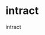 # intract
intract

<!DOCTYPE html>
<html lang="en">
	<head>
		<meta charset="UTF-8" />
		<link rel="icon" type="image/png" href="/logo/favicon.svg" />
		<meta name="viewport" content="width=device-width, initial-scale=1.0" />
		<link
			href="https://cdn.jsdelivr.net/npm/bootstrap-icons@1.10.3/font/bootstrap-icons.css
		<link rel="old stylesheet" href="/assets/css/index-1.css" />
		<link rel="old stylesheet" href="/assets/css/nft.css" /
		<link rel="preconnect" href="https://fonts.gstatic.com" crossorigin />
		<link
			href="https://fonts.googleapis.com/css2?family=Inter:wght@100..900&display=swap"
			rel="stylesheet"
		/>
		<script
			async
			src="https:/
				window.dataLayer = window.dataLayer || [];
				function gtag() {
					dataLayer.push(arguments);
				}
				gtag('js', new Date());
				gtag('config', 'G-8EHB3BY6VK');
			}
		</script>

		<script defer>
			window.intercomSettings = {
				api_base: 'https://api-iam.intercom.io',
				app_id: 'omq3a7gw',
			};

			(function () {
				var w = window;
				var ic = w.Intercom;
				if (typeof ic === 'function') {
					ic('reattach_activator');
					ic('boot', w.intercomSettings);
				} else {
					var d = document;
					var i = function () {
						i.c(arguments);
					};
					i.q = [];
					i.c = function (args) {
						i.q.push(args);
					};
					w.Intercom = i;
					var l = function () {
						var s = d.createElement('script');
						s.type = 'text/javascript';
						s.defer = true;
						s.src = 'https://widget.intercom.io/widget/omq3a7gw';
						var x = d.getElementsByTagName('script')[0];
						x.parentNode.insertBefore(s, x);
					};
					if (document.readyState === 'complete') {
						l();
					} else if (w.attachEvent) {
						w.attachEvent('onload', l);
					} else {
						w.addEventListener('load', l, false);
					}
				}
			})();
		</script>

		<!-- Google Tag Manager -->
		<script>
			(function (w, d, s, l, i) {
				w[l] = w[l] || [];
				w[l].push({ 'gtm.start': new Date().getTime(), event: 'gtm.js' });
				var f = d.getElementsByTagName(s)[0],
					j = d.createElement(s),
					dl = l != 'dataLayer' ? '&l=' + l : '';
				j.async = true;
				j.src = 'https://tagging.intract.io/gtm.js?id=' + i + dl;
				f.parentNode.insertBefore(j, f);
			})(window, document, 'script', 'dataLayer', 'GTM-N3HRPVPW');
		</script>
		<!-- End Google Tag Manager -->

		<link href="https://fonts.googleapis.com" rel="preconnect" />
		<link
			href="https://fonts.gstatic.com"
			rel="preconnect"
			crossorigin="anonymous"
		/>

		<script
			src="https://ajax.googleapis.com/ajax/libs/webfont/1.6.26/webfont.js"
			type="text/javascript"
		></script>
		<link
			rel="stylesheet"
			href="https://fonts.googleapis.com/css?family=Outfit:100,200,300,regular,500,600,700,800%7CIBM+Plex+Sans+Hebrew:200,300,regular,500,600"
			media="all"
		/>
		<script src="https://telegram.org/js/telegram-widget.js"></script>

		<meta name="twitter:card" content="summary_large_image" />
		<meta name="twitter:title" content="Intract Quests" />
		<meta
			name="twitter:description"
			content="Embark on epic quests on Intract in the world of Web3 and unlock exciting rewards!"
		/>
		<meta name="twitter:site" content="Intract Quests" />
		<meta
			name="twitter:image"
			content="https://intract-dashboard-files.s3.ap-south-1.amazonaws.com/intract-meta-image.png"
		/>
		<meta property="og:title" content="Intract Quests" />
		<Intract
			Quests
			property="og:description"
			content="Embark on epic quests on Intract in the world of Web3 and unlock exciting rewards!"
		/>

		<meta property="og:site_name" content="Intract Quests" />
		<meta
			property="og:image"
			content="https://intract-dashboard-files.s3.ap-south-1.amazonaws.com/intract-meta-image.png"
		/>

		<!-- <link rel="new stylesheet" href="/assets/css/custom.css" /> -->
		<style>
			@import url(https://fonts.googleapis.com/css2?family=Open+Sans:wght@400;500;600&display=swap);
		</style>
		<style>
			@font-face {
				font-family: 'SofiaPro';
				font-style: normal;
				font-weight: 300;
				src: url(/150720bb1f8e1d4cd5bf.woff2) format('woff2'),
					url(/95be63f014dca7c7d2e0.woff) format('woff');
			}
			@font-face {
				font-family: 'SofiaPro';
				font-style: normal;
				font-weight: 400;
				src: url(/c64c7cfb75e2e49dd98d.woff2) format('woff2'),
					url(/cb9ef5cae9812fd54c18.woff) format('woff');
			}
			@font-face {
				font-family: 'SofiaPro';
				font-style: normal;
				font-weight: 500;
				src: url(/7ac30946d57c5e356c30.woff2) format('woff2'),
					url(/345f4a27750c7e5c044e.woff) format('woff');
			}
		</style>
		<style data-styled="active" data-styled-version="5.3.10">
			.fFRSGJ {
				--ck-font-family: -apple-system, BlinkMacSystemFont, 'Segoe UI',
					Helvetica, 'Apple Color Emoji', Arial, sans-serif,
					'Segoe UI Emoji', 'Segoe UI Symbol';
				--ck-border-radius: 20px;
				--ck-secondary-button-border-radius: 16px;
				--ck-family-brand: #1a88f8;
				--ck-brand-walletConnect: #3b99fc;
				--ck-brand-coinbaseWallet: #0052ff;
				--ck-brand-metamask: #f6851b;
				--ck-brand-metamask-01: #f6851b;
				--ck-brand-metamask-02: #e2761b;
				--ck-brand-metamask-03: #cd6116;
				--ck-brand-metamask-04: #161616;
				--ck-brand-metamask-05: #763d16;
				--ck-brand-metamask-06: #d7c1b3;
				--ck-brand-metamask-07: #c0ad9e;
				--ck-brand-metamask-08: #e4761b;
				--ck-brand-metamask-09: #233447;
				--ck-brand-metamask-10: #e4751f;
				--ck-brand-metamask-11: #fef5e7;
				--ck-brand-metamask-12: #e3c8ab;
				--ck-brand-trust-01: #3375bb;
				--ck-brand-trust-02: #ffffff;
				--ck-brand-trust-01b: #ffffff;
				--ck-brand-trust-02b: #3375bb;
				--ck-brand-argent: #f36a3d;
				--ck-brand-imtoken-01: #11c4d1;
				--ck-brand-imtoken-02: #0062ad;
				--ck-brand-gnosisSafe: #12ff80;
				--ck-ens-01-start: #ff3b30;
				--ck-ens-01-stop: #ff9500;
				--ck-ens-02-start: #ff9500;
				--ck-ens-02-stop: #ffcc00;
				--ck-ens-03-start: #ffcc00;
				--ck-ens-03-stop: #34c759;
				--ck-ens-04-start: #5856d6;
				--ck-ens-04-stop: #af52de;
				--ck-ens-05-start: #5ac8fa;
				--ck-ens-05-stop: #007aff;
				--ck-ens-06-start: #007aff;
				--ck-ens-06-stop: #5856d6;
				--ck-ens-07-start: #5856d6;
				--ck-ens-07-stop: #af52de;
				--ck-ens-08-start: #af52de;
				--ck-ens-08-stop: #ff2d55;
				--ck-graphic-wave-stop-01: #e8f17d;
				--ck-graphic-wave-stop-02: #a8ecde;
				--ck-graphic-wave-stop-03: #7aa1f2;
				--ck-graphic-wave-stop-04: #dea1e8;
				--ck-graphic-wave-stop-05: #f46d98;
				--ck-graphic-scaniconwithlogos-01: #4e4e4e;
				--ck-graphic-scaniconwithlogos-02: #272727;
				--ck-graphic-scaniconwithlogos-03: #f8d74a;
				--ck-graphic-scaniconwithlogos-04: #f6f7f9;
				--ck-chain-ethereum-01: #25292e;
				--ck-chain-ethereum-02: #fff;
				--ck-chain-ethereum-03: #dfe0e0;
				--ck-font-family: Inter, sans-serif !important;
				all: initial;
				text-align: left;
				text-direction: ltr;
				text-rendering: optimizeLegibility;
				-webkit-font-smoothing: antialiased;
				-moz-osx-font-smoothing: grayscale;
				-webkit-tap-highlight-color: rgba(0, 0, 0, 0);
				-webkit-text-stroke: 0.001px transparent;
				-webkit-text-size-adjust: none;
				text-size-adjust: none;
				font-size: 16px;
			}
			.wallet-connect-modal-dimensions {
				--height: 351px;
				--width: 343px;
			}
			@media (prefers-color-scheme: light) {
				.fFRSGJ {
					--ck-connectbutton-font-size: 15px;
					--ck-connectbutton-color: #373737;
					--ck-connectbutton-background: #f6f7f9;
					--ck-connectbutton-background-secondary: #ffffff;
					--ck-connectbutton-hover-color: #373737;
					--ck-connectbutton-hover-background: #f0f2f5;
					--ck-connectbutton-active-color: #373737;
					--ck-connectbutton-active-background: #eaecf1;
					--ck-connectbutton-balance-color: #373737;
					--ck-connectbutton-balance-background: #fff;
					--ck-connectbutton-balance-box-shadow: inset 0 0 0 1px
						var(--ck-connectbutton-background);
					--ck-connectbutton-balance-hover-background: #f6f7f9;
					--ck-connectbutton-balance-hover-box-shadow: inset 0 0 0 1px
						var(--ck-connectbutton-hover-background);
					--ck-connectbutton-balance-active-background: #f0f2f5;
					--ck-connectbutton-balance-active-box-shadow: inset 0 0 0 1px
						var(--ck-connectbutton-active-background);
					--ck-primary-button-border-radius: 16px;
					--ck-primary-button-color: #373737;
					--ck-primary-button-background: #f6f7f9;
					--ck-primary-button-font-weight: 600;
					--ck-primary-button-hover-color: #373737;
					--ck-primary-button-hover-background: #f0f2f5;
					--ck-secondary-button-border-radius: 16px;
					--ck-secondary-button-color: #373737;
					--ck-secondary-button-background: #f6f7f9;
					--ck-tertiary-button-background: #ffffff;
					--ck-secondary-button-hover-background: #e0e4eb;
					--ck-modal-box-shadow: 0px 2px 4px rgba(0, 0, 0, 0.02);
					--ck-overlay-background: rgba(71, 88, 107, 0.24);
					--ck-body-color: #373737;
					--ck-body-color-muted: #999999;
					--ck-body-color-muted-hover: #111111;
					--ck-body-background: #ffffff;
					--ck-body-background-transparent: rgba(255, 255, 255, 0);
					--ck-body-background-secondary: #f6f7f9;
					--ck-body-background-secondary-hover-background: #e0e4eb;
					--ck-body-background-secondary-hover-outline: #4282ff;
					--ck-body-background-tertiary: #f3f4f7;
					--ck-body-action-color: #999999;
					--ck-body-divider: #f7f6f8;
					--ck-body-color-danger: #ff4e4e;
					--ck-body-color-valid: #32d74b;
					--ck-siwe-border: #f0f0f0;
					--ck-body-disclaimer-color: #aaaaab;
					--ck-body-disclaimer-link-color: #838485;
					--ck-body-disclaimer-link-hover-color: #000000;
					--ck-tooltip-background: #ffffff;
					--ck-tooltip-background-secondary: #ffffff;
					--ck-tooltip-color: #999999;
					--ck-tooltip-shadow: 0px 2px 10px rgba(0, 0, 0, 0.08);
					--ck-dropdown-button-color: #999999;
					--ck-dropdown-button-box-shadow: 0 0 0 1px rgba(0, 0, 0, 0.01),
						0px 0px 7px rgba(0, 0, 0, 0.05);
					--ck-dropdown-button-background: #fff;
					--ck-dropdown-button-hover-color: #8b8b8b;
					--ck-dropdown-button-hover-background: #f5f7f9;
					--ck-qr-dot-color: #000000;
					--ck-qr-border-color: #f7f6f8;
					--ck-focus-color: #1a88f8;
					--ck-spinner-color: var(--ck-focus-color);
					--ck-copytoclipboard-stroke: #cccccc;
				}
				@supports (color: color(display-p3 1 1 1)) {
					.fFRSGJ {
						--ck-connectbutton-font-size: 15px;
						--ck-connectbutton-color: color(
							display-p3 0.21568627450980393 0.21568627450980393
								0.21568627450980393
						);
						--ck-connectbutton-background: color(
							display-p3 0.9647058823529412 0.9686274509803922
								0.9764705882352941
						);
						--ck-connectbutton-background-secondary: color(
							display-p3 1 1 1
						);
						--ck-connectbutton-hover-color: color(
							display-p3 0.21568627450980393 0.21568627450980393
								0.21568627450980393
						);
						--ck-connectbutton-hover-background: color(
							display-p3 0.9411764705882353 0.9490196078431372
								0.9607843137254902
						);
						--ck-connectbutton-active-color: color(
							display-p3 0.21568627450980393 0.21568627450980393
								0.21568627450980393
						);
						--ck-connectbutton-active-background: color(
							display-p3 0.9176470588235294 0.9254901960784314
								0.9450980392156862
						);
						--ck-connectbutton-balance-color: color(
							display-p3 0.21568627450980393 0.21568627450980393
								0.21568627450980393
						);
						--ck-connectbutton-balance-background: #fff;
						--ck-connectbutton-balance-box-shadow: inset 0 0 0 1px
							var(--ck-connectbutton-background);
						--ck-connectbutton-balance-hover-background: color(
							display-p3 0.9647058823529412 0.9686274509803922
								0.9764705882352941
						);
						--ck-connectbutton-balance-hover-box-shadow: inset 0 0 0 1px
							var(--ck-connectbutton-hover-background);
						--ck-connectbutton-balance-active-background: color(
							display-p3 0.9411764705882353 0.9490196078431372
								0.9607843137254902
						);
						--ck-connectbutton-balance-active-box-shadow: inset 0 0 0 1px
							var(--ck-connectbutton-active-background);
						--ck-primary-button-border-radius: 16px;
						--ck-primary-button-color: color(
							display-p3 0.21568627450980393 0.21568627450980393
								0.21568627450980393
						);
						--ck-primary-button-background: color(
							display-p3 0.9647058823529412 0.9686274509803922
								0.9764705882352941
						);
						--ck-primary-button-font-weight: 600;
						--ck-primary-button-hover-color: color(
							display-p3 0.21568627450980393 0.21568627450980393
								0.21568627450980393
						);
						--ck-primary-button-hover-background: color(
							display-p3 0.9411764705882353 0.9490196078431372
								0.9607843137254902
						);
						--ck-secondary-button-border-radius: 16px;
						--ck-secondary-button-color: color(
							display-p3 0.21568627450980393 0.21568627450980393
								0.21568627450980393
						);
						--ck-secondary-button-background: color(
							display-p3 0.9647058823529412 0.9686274509803922
								0.9764705882352941
						);
						--ck-tertiary-button-background: color(display-p3 1 1 1);
						--ck-secondary-button-hover-background: color(
							display-p3 0.8784313725490196 0.8941176470588236
								0.9215686274509803
						);
						--ck-modal-box-shadow: 0px 2px 4px rgba(0, 0, 0, 0.02);
						--ck-overlay-background: rgba(71, 88, 107, 0.24);
						--ck-body-color: color(
							display-p3 0.21568627450980393 0.21568627450980393
								0.21568627450980393
						);
						--ck-body-color-muted: color(display-p3 0.6 0.6 0.6);
						--ck-body-color-muted-hover: color(
							display-p3 0.06666666666666667 0.06666666666666667
								0.06666666666666667
						);
						--ck-body-background: color(display-p3 1 1 1);
						--ck-body-background-transparent: rgba(255, 255, 255, 0);
						--ck-body-background-secondary: color(
							display-p3 0.9647058823529412 0.9686274509803922
								0.9764705882352941
						);
						--ck-body-background-secondary-hover-background: color(
							display-p3 0.8784313725490196 0.8941176470588236
								0.9215686274509803
						);
						--ck-body-background-secondary-hover-outline: color(
							display-p3 0.25882352941176473 0.5098039215686274 1
						);
						--ck-body-background-tertiary: color(
							display-p3 0.9529411764705882 0.9568627450980393
								0.9686274509803922
						);
						--ck-body-action-color: color(display-p3 0.6 0.6 0.6);
						--ck-body-divider: color(
							display-p3 0.9686274509803922 0.9647058823529412
								0.9725490196078431
						);
						--ck-body-color-danger: color(
							display-p3 1 0.3058823529411765 0.3058823529411765
						);
						--ck-body-color-valid: color(
							display-p3 0.19607843137254902 0.8431372549019608
								0.29411764705882354
						);
						--ck-siwe-border: color(
							display-p3 0.9411764705882353 0.9411764705882353
								0.9411764705882353
						);
						--ck-body-disclaimer-color: color(
							display-p3 0.6666666666666666 0.6666666666666666
								0.6705882352941176
						);
						--ck-body-disclaimer-link-color: color(
							display-p3 0.5137254901960784 0.5176470588235295
								0.5215686274509804
						);
						--ck-body-disclaimer-link-hover-color: color(
							display-p3 0 0 0
						);
						--ck-tooltip-background: color(display-p3 1 1 1);
						--ck-tooltip-background-secondary: color(display-p3 1 1 1);
						--ck-tooltip-color: color(display-p3 0.6 0.6 0.6);
						--ck-tooltip-shadow: 0px 2px 10px rgba(0, 0, 0, 0.08);
						--ck-dropdown-button-color: color(display-p3 0.6 0.6 0.6);
						--ck-dropdown-button-box-shadow: 0 0 0 1px
								rgba(0, 0, 0, 0.01),
							0px 0px 7px rgba(0, 0, 0, 0.05);
						--ck-dropdown-button-background: #fff;
						--ck-dropdown-button-hover-color: color(
							display-p3 0.5450980392156862 0.5450980392156862
								0.5450980392156862
						);
						--ck-dropdown-button-hover-background: color(
							display-p3 0.9607843137254902 0.9686274509803922
								0.9764705882352941
						);
						--ck-qr-dot-color: color(display-p3 0 0 0);
						--ck-qr-border-color: color(
							display-p3 0.9686274509803922 0.9647058823529412
								0.9725490196078431
						);
						--ck-focus-color: color(
							display-p3 0.10196078431372549 0.5333333333333333
								0.9725490196078431
						);
						--ck-spinner-color: var(--ck-focus-color);
						--ck-copytoclipboard-stroke: color(display-p3 0.8 0.8 0.8);
					}
				}
			}
			@media (prefers-color-scheme: dark) {
				.fFRSGJ {
					--ck-connectbutton-font-size: 15px;
					--ck-connectbutton-color: #ffffff;
					--ck-connectbutton-background: #383838;
					--ck-connectbutton-background-secondary: #282828;
					--ck-connectbutton-hover-background: #404040;
					--ck-connectbutton-active-background: #4d4d4d;
					--ck-connectbutton-balance-color: #fff;
					--ck-connectbutton-balance-background: #282828;
					--ck-connectbutton-balance-box-shadow: inset 0 0 0 1px
						var(--ck-connectbutton-background);
					--ck-connectbutton-balance-hover-background: #383838;
					--ck-connectbutton-balance-hover-box-shadow: inset 0 0 0 1px
						var(--ck-connectbutton-hover-background);
					--ck-connectbutton-balance-active-background: #404040;
					--ck-connectbutton-balance-active-box-shadow: inset 0 0 0 1px
						var(--ck-connectbutton-active-background);
					--ck-primary-button-color: #ffffff;
					--ck-primary-button-background: #383838;
					--ck-primary-button-border-radius: 16px;
					--ck-primary-button-font-weight: 600;
					--ck-primary-button-hover-background: #404040;
					--ck-primary-button-active-border-radius: 16px;
					--ck-secondary-button-color: #ffffff;
					--ck-secondary-button-background: #333333;
					--ck-secondary-button-hover-background: #4d4d4d;
					--ck-tertiary-button-background: #424242;
					--ck-focus-color: #1a88f8;
					--ck-overlay-background: rgba(0, 0, 0, 0.4);
					--ck-body-color: #ffffff;
					--ck-body-color-muted: rgba(255, 255, 255, 0.4);
					--ck-body-color-muted-hover: rgba(255, 255, 255, 0.8);
					--ck-body-background: #2b2b2b;
					--ck-body-background-transparent: rgba(0, 0, 0, 0);
					--ck-body-background-secondary: #333333;
					--ck-body-background-secondary-hover-background: #4d4d4d;
					--ck-body-background-secondary-hover-outline: #ffffff;
					--ck-body-background-tertiary: #333333;
					--ck-body-action-color: #808080;
					--ck-body-divider: #383838;
					--ck-body-color-danger: #ff4e4e;
					--ck-body-disclaimer-color: #858585;
					--ck-body-disclaimer-link-color: #adadad;
					--ck-body-disclaimer-link-hover-color: #ffffff;
					--ck-modal-box-shadow: 0px 2px 4px rgba(0, 0, 0, 0.02);
					--ck-copytoclipboard-stroke: #555555;
					--ck-tooltip-background: #2b2b2b;
					--ck-tooltip-background-secondary: #333333;
					--ck-tooltip-color: #999999;
					--ck-tooltip-shadow: 0px 2px 10px rgba(0, 0, 0, 0.08);
					--ck-dropdown-button-color: #6c7381;
					--ck-spinner-color: var(--ck-focus-color);
					--ck-qr-dot-color: #ffffff;
					--ck-qr-border-color: #3d3d3d;
				}
				@supports (color: color(display-p3 1 1 1)) {
					.fFRSGJ {
						--ck-connectbutton-font-size: 15px;
						--ck-connectbutton-color: color(display-p3 1 1 1);
						--ck-connectbutton-background: color(
							display-p3 0.2196078431372549 0.2196078431372549
								0.2196078431372549
						);
						--ck-connectbutton-background-secondary: color(
							display-p3 0.1568627450980392 0.1568627450980392
								0.1568627450980392
						);
						--ck-connectbutton-hover-background: color(
							display-p3 0.25098039215686274 0.25098039215686274
								0.25098039215686274
						);
						--ck-connectbutton-active-background: color(
							display-p3 0.30196078431372547 0.30196078431372547
								0.30196078431372547
						);
						--ck-connectbutton-balance-color: #fff;
						--ck-connectbutton-balance-background: color(
							display-p3 0.1568627450980392 0.1568627450980392
								0.1568627450980392
						);
						--ck-connectbutton-balance-box-shadow: inset 0 0 0 1px
							var(--ck-connectbutton-background);
						--ck-connectbutton-balance-hover-background: color(
							display-p3 0.2196078431372549 0.2196078431372549
								0.2196078431372549
						);
						--ck-connectbutton-balance-hover-box-shadow: inset 0 0 0 1px
							var(--ck-connectbutton-hover-background);
						--ck-connectbutton-balance-active-background: color(
							display-p3 0.25098039215686274 0.25098039215686274
								0.25098039215686274
						);
						--ck-connectbutton-balance-active-box-shadow: inset 0 0 0 1px
							var(--ck-connectbutton-active-background);
						--ck-primary-button-color: color(display-p3 1 1 1);
						--ck-primary-button-background: color(
							display-p3 0.2196078431372549 0.2196078431372549
								0.2196078431372549
						);
						--ck-primary-button-border-radius: 16px;
						--ck-primary-button-font-weight: 600;
						--ck-primary-button-hover-background: color(
							display-p3 0.25098039215686274 0.25098039215686274
								0.25098039215686274
						);
						--ck-primary-button-active-border-radius: 16px;
						--ck-secondary-button-color: color(display-p3 1 1 1);
						--ck-secondary-button-background: color(
							display-p3 0.2 0.2 0.2
						);
						--ck-secondary-button-hover-background: color(
							display-p3 0.30196078431372547 0.30196078431372547
								0.30196078431372547
						);
						--ck-tertiary-button-background: color(
							display-p3 0.25882352941176473 0.25882352941176473
								0.25882352941176473
						);
						--ck-focus-color: color(
							display-p3 0.10196078431372549 0.5333333333333333
								0.9725490196078431
						);
						--ck-overlay-background: rgba(0, 0, 0, 0.4);
						--ck-body-color: color(display-p3 1 1 1);
						--ck-body-color-muted: rgba(255, 255, 255, 0.4);
						--ck-body-color-muted-hover: rgba(255, 255, 255, 0.8);
						--ck-body-background: color(
							display-p3 0.16862745098039217 0.16862745098039217
								0.16862745098039217
						);
						--ck-body-background-transparent: rgba(0, 0, 0, 0);
						--ck-body-background-secondary: color(
							display-p3 0.2 0.2 0.2
						);
						--ck-body-background-secondary-hover-background: color(
							display-p3 0.30196078431372547 0.30196078431372547
								0.30196078431372547
						);
						--ck-body-background-secondary-hover-outline: color(
							display-p3 1 1 1
						);
						--ck-body-background-tertiary: color(display-p3 0.2 0.2 0.2);
						--ck-body-action-color: color(
							display-p3 0.5019607843137255 0.5019607843137255
								0.5019607843137255
						);
						--ck-body-divider: color(
							display-p3 0.2196078431372549 0.2196078431372549
								0.2196078431372549
						);
						--ck-body-color-danger: color(
							display-p3 1 0.3058823529411765 0.3058823529411765
						);
						--ck-body-disclaimer-color: color(
							display-p3 0.5215686274509804 0.5215686274509804
								0.5215686274509804
						);
						--ck-body-disclaimer-link-color: color(
							display-p3 0.6784313725490196 0.6784313725490196
								0.6784313725490196
						);
						--ck-body-disclaimer-link-hover-color: color(
							display-p3 1 1 1
						);
						--ck-modal-box-shadow: 0px 2px 4px rgba(0, 0, 0, 0.02);
						--ck-copytoclipboard-stroke: color(
							display-p3 0.3333333333333333 0.3333333333333333
								0.3333333333333333
						);
						--ck-tooltip-background: color(
							display-p3 0.16862745098039217 0.16862745098039217
								0.16862745098039217
						);
						--ck-tooltip-background-secondary: color(
							display-p3 0.2 0.2 0.2
						);
						--ck-tooltip-color: color(display-p3 0.6 0.6 0.6);
						--ck-tooltip-shadow: 0px 2px 10px rgba(0, 0, 0, 0.08);
						--ck-dropdown-button-color: color(
							display-p3 0.4235294117647059 0.45098039215686275
								0.5058823529411764
						);
						--ck-spinner-color: var(--ck-focus-color);
						--ck-qr-dot-color: color(display-p3 1 1 1);
						--ck-qr-border-color: color(
							display-p3 0.23921568627450981 0.23921568627450981
								0.23921568627450981
						);
					}
				}
			}
			@media (prefers-color-scheme: dark) {
				.fFRSGJ {
					--ck-family-brand: #1a88f8;
					--ck-brand-walletConnect: #3b99fc;
					--ck-brand-coinbaseWallet: #0052ff;
					--ck-brand-metamask: #f6851b;
					--ck-brand-metamask-01: #f6851b;
					--ck-brand-metamask-02: #e2761b;
					--ck-brand-metamask-03: #cd6116;
					--ck-brand-metamask-04: #161616;
					--ck-brand-metamask-05: #763d16;
					--ck-brand-metamask-06: #d7c1b3;
					--ck-brand-metamask-07: #c0ad9e;
					--ck-brand-metamask-08: #e4761b;
					--ck-brand-metamask-09: #233447;
					--ck-brand-metamask-10: #e4751f;
					--ck-brand-metamask-11: #fef5e7;
					--ck-brand-metamask-12: #e3c8ab;
					--ck-brand-trust-01: #3375bb;
					--ck-brand-trust-02: #ffffff;
					--ck-brand-trust-01b: #ffffff;
					--ck-brand-trust-02b: #3375bb;
					--ck-brand-argent: #f36a3d;
					--ck-brand-imtoken-01: #11c4d1;
					--ck-brand-imtoken-02: #0062ad;
					--ck-brand-gnosisSafe: #12ff80;
					--ck-ens-01-start: #ff453a;
					--ck-ens-01-stop: #ff9f0a;
					--ck-ens-02-start: #ff9f0a;
					--ck-ens-02-stop: #ffd60a;
					--ck-ens-03-start: #ffd60a;
					--ck-ens-03-stop: #32d74b;
					--ck-ens-04-start: #32d74b;
					--ck-ens-04-stop: #64d2ff;
					--ck-ens-05-start: #64d2ff;
					--ck-ens-05-stop: #0a84ff;
					--ck-ens-06-start: #0a84ff;
					--ck-ens-06-stop: #5e5ce6;
					--ck-ens-07-start: #5e5ce6;
					--ck-ens-07-stop: #bf5af2;
					--ck-ens-08-start: #bf5af2;
					--ck-ens-08-stop: #ff2d55;
					--ck-graphic-wave-stop-01: #e8f17d;
					--ck-graphic-wave-stop-02: #a8ecde;
					--ck-graphic-wave-stop-03: #7aa1f2;
					--ck-graphic-wave-stop-04: #dea1e8;
					--ck-graphic-wave-stop-05: #f46d98;
					--ck-graphic-scaniconwithlogos-01: #afafaf;
					--ck-graphic-scaniconwithlogos-02: #696969;
					--ck-graphic-scaniconwithlogos-03: #f8d74a;
					--ck-graphic-scaniconwithlogos-04: #3d3d3d;
				}
			}
			@supports (color: color(display-p3 1 1 1)) {
				.fFRSGJ {
					--ck-font-family: Inter, sans-serif !important;
				}
			}
			.fFRSGJ button {
				text-rendering: optimizeLegibility;
				-webkit-font-smoothing: antialiased;
				-moz-osx-font-smoothing: grayscale;
				-webkit-tap-highlight-color: rgba(0, 0, 0, 0);
				-webkit-text-stroke: 0.001px transparent;
			}
			.fFRSGJ,
			.fFRSGJ * {
				font-family: var(--ck-font-family);
				box-sizing: border-box;
				outline: none;
				border: none;
			}
			.fFRSGJ img,
			.fFRSGJ svg {
				max-width: 100%;
			}
			.fFRSGJ strong {
				font-weight: 600;
			}
			.fFRSGJ a:focus-visible,
			.fFRSGJ button:focus-visible {
				outline: 2px solid var(--ck-focus-color);
			}
			.cFcfGo {
				max-width: 100%;
				width: 295px;
				padding-top: 48px;
			}
			.gMzKuN {
				z-index: 3;
				/* pointer-events: none; */
				-webkit-user-select: none;
				-moz-user-select: none;
				-ms-user-select: none;
				user-select: none;
				position: absolute;
				top: 25px;
				left: 50%;
				display: -webkit-box;
				display: -webkit-flex;
				display: -ms-flexbox;
				display: flex;
				-webkit-align-items: center;
				-webkit-box-align: center;
				-ms-flex-align: center;
				align-items: center;
				-webkit-box-pack: center;
				-webkit-justify-content: center;
				-ms-flex-pack: center;
				justify-content: center;
				height: 26px;
				-webkit-transform: translateX(-50%);
				-ms-transform: translateX(-50%);
				transform: translateX(-50%);
				width: var(--width);
				text-align: center;
				font-size: 17px;
				line-height: 20px;
				font-weight: var(--ck-modal-heading-font-weight, 600);
				color: var(--ck-body-color);
			}
			.gMzKuN span {
				display: inline-block;
			}
			.kSiXaH {
				position: relative;
				padding: 0;
			}
			.oagvZ {
				left: 0;
				right: 0;
				text-align: center;
				display: -webkit-box;
				display: -webkit-flex;
				display: -ms-flexbox;
				display: flex;
				-webkit-flex-direction: column;
				-ms-flex-direction: column;
				flex-direction: column;
				gap: 12px;
				padding: 0 0 16px;
			}
			@media only screen and (max-width: 560px) {
				.oagvZ {
					display: block;
				}
			}
			.kNkBaj {
				margin: 0;
				padding: 0;
				line-height: 22px;
				font-size: 19px;
				font-weight: var(--ck-modal-h1-font-weight, 600);
				color: var(--ck-body-color);
			}
			.kNkBaj > svg {
				position: relative;
				top: -2px;
				display: inline-block;
				vertical-align: middle;
				margin-right: 6px;
			}
			@media only screen and (max-width: 560px) {
				.kNkBaj {
					margin-bottom: 6px;
					font-size: 17px;
				}
			}
			.fdQjsI {
				font-size: 16px;
				font-weight: 400;
				line-height: 21px;
				color: var(--ck-body-color-muted);
			}
			.fdQjsI strong {
				font-weight: 500;
				color: var(--ck-body-color);
			}
			.eskovd {
				z-index: 1;
				position: absolute;
				top: 0;
				left: 0;
				right: 0;
				bottom: 0;
				background: var(--ck-overlay-background, rgba(71, 88, 107, 0.24));
				-webkit-backdrop-filter: blur(40px);
				backdrop-filter: blur(40px);
				opacity: 0;
				-webkit-animation: kyfoBh 150ms ease-out both;
				animation: kyfoBh 150ms ease-out both;
			}
			.jNQCqW {
				z-index: 2;
				position: relative;
				color: var(--ck-body-color);
				-webkit-animation: 150ms ease both;
				animation: 150ms ease both;
				-webkit-animation-name: gcvaBM;
				animation-name: gcvaBM;
			}
			.jNQCqW.active {
				-webkit-animation-name: jtPyxw;
				animation-name: jtPyxw;
			}
			.jNQCqW:before {
				content: '';
				position: absolute;
				top: 0;
				bottom: 0;
				left: 50%;
				width: var(--width);
				height: var(--height);
				-webkit-transform: translateX(-50%);
				-ms-transform: translateX(-50%);
				transform: translateX(-50%);
				-webkit-backface-visibility: hidden;
				backface-visibility: hidden;
				-webkit-transition: all 200ms ease;
				transition: all 200ms ease;
				border-radius: var(--ck-border-radius, 20px);
				background: var(--ck-body-background);
				box-shadow: var(--ck-modal-box-shadow);
			}
			@media only screen and (max-width: 560px) {
				.jNQCqW {
					-webkit-animation-name: gYgSRh;
					animation-name: gYgSRh;
					-webkit-animation-duration: 130ms;
					animation-duration: 130ms;
					-webkit-animation-timing-function: ease;
					animation-timing-function: ease;
				}
				.jNQCqW.active {
					-webkit-animation-name: dUzAuZ;
					animation-name: dUzAuZ;
					-webkit-animation-duration: 300ms;
					animation-duration: 300ms;
					-webkit-animation-delay: 32ms;
					animation-delay: 32ms;
					-webkit-animation-timing-function: cubic-bezier(
						0.15,
						1.15,
						0.6,
						1
					);
					animation-timing-function: cubic-bezier(0.15, 1.15, 0.6, 1);
				}
				.jNQCqW:before {
					width: 100%;
					-webkit-transition: 0ms height cubic-bezier(0.15, 1.15, 0.6, 1);
					transition: 0ms height cubic-bezier(0.15, 1.15, 0.6, 1);
					will-change: height;
				}
			}
			.esUYHw {
				z-index: 3;
				position: absolute;
				top: 0;
				left: 50%;
				height: 64px;
				-webkit-transform: translateX(-50%);
				-ms-transform: translateX(-50%);
				transform: translateX(-50%);
				-webkit-backface-visibility: hidden;
				backface-visibility: hidden;
				width: var(--width);
				-webkit-transition: 0.2s ease width;
				transition: 0.2s ease width;
				/* pointer-events: auto; */
			}
			.hGTFwc {
				position: relative;
				overflow: hidden;
				height: var(--height);
				-webkit-transition: 0.2s ease height;
				transition: 0.2s ease height;
			}
			@media only screen and (max-width: 560px) {
				.hGTFwc {
					-webkit-transition: 0ms height cubic-bezier(0.15, 1.15, 0.6, 1);
					transition: 0ms height cubic-bezier(0.15, 1.15, 0.6, 1);
				}
			}
			.iKdmPW {
				z-index: 2;
				position: relative;
				top: 0;
				left: 50%;
				margin-left: calc(var(--width) / -2);
				width: var(--width);
				display: -webkit-box;
				display: -webkit-flex;
				display: -ms-flexbox;
				display: flex;
				-webkit-box-pack: center;
				-webkit-justify-content: center;
				-ms-flex-pack: center;
				justify-content: center;
				-webkit-align-items: center;
				-webkit-box-align: center;
				-ms-flex-align: center;
				align-items: center;
				-webkit-transform-origin: center center;
				-ms-transform-origin: center center;
				transform-origin: center center;
				-webkit-animation: 200ms ease both;
				animation: 200ms ease both;
			}
			.iKdmPW.active {
				-webkit-animation-name: dwEkmm;
				animation-name: dwEkmm;
			}
			.iKdmPW.active-scale-up {
				-webkit-animation-name: klHVvn;
				animation-name: klHVvn;
			}
			.iKdmPW.exit-scale-down {
				z-index: 1;
				/* pointer-events: none; */
				position: absolute;
				-webkit-animation-name: ebeUMj;
				animation-name: ebeUMj;
			}
			.iKdmPW.exit {
				z-index: 1;
				/* pointer-events: none; */
				position: absolute;
				-webkit-animation-name: gBjDwu;
				animation-name: gBjDwu;
				-webkit-animation-delay: 16.6667ms;
				animation-delay: 16.6667ms;
			}
			@media only screen and (max-width: 560px) {
				.iKdmPW {
					-webkit-animation: 0ms cubic-bezier(0.15, 1.15, 0.6, 1) both;
					animation: 0ms cubic-bezier(0.15, 1.15, 0.6, 1) both;
				}
				.iKdmPW.active {
					-webkit-animation-name: kyfoBh;
					animation-name: kyfoBh;
				}
				.iKdmPW.active-scale-up {
					-webkit-animation-name: kyfoBh;
					animation-name: kyfoBh;
				}
				.iKdmPW.exit-scale-down {
					z-index: 3;
					-webkit-animation-name: ljotTV;
					animation-name: ljotTV;
				}
				.iKdmPW.exit {
					z-index: 3;
					-webkit-animation-name: ljotTV;
					animation-name: ljotTV;
					-webkit-animation-delay: 0ms;
					animation-delay: 0ms;
				}
			}
			.iUrqpt {
				margin: 0 auto;
				width: -webkit-fit-content;
				width: -moz-fit-content;
				width: fit-content;
				padding: 29px 24px 24px;
				-webkit-backface-visibility: hidden;
				backface-visibility: hidden;
			}
			.ixiMxu {
				z-index: 2147483646;
				position: fixed;
				inset: 0;
			}
			.gmVgdf {
				z-index: 3;
				cursor: pointer;
				position: absolute;
				top: 22px;
				right: 17px;
				width: 32px;
				height: 32px;
				display: -webkit-box;
				display: -webkit-flex;
				display: -ms-flexbox;
				display: flex;
				-webkit-align-items: center;
				-webkit-box-align: center;
				-ms-flex-align: center;
				align-items: center;
				-webkit-box-pack: center;
				-webkit-justify-content: center;
				-ms-flex-pack: center;
				justify-content: center;
				border-radius: 16px;
				padding: 0;
				margin: 0;
				color: var(--ck-body-action-color);
				background: var(--ck-body-background);
				-webkit-transition: background-color 200ms ease,
					-webkit-transform 100ms ease;
				-webkit-transition: background-color 200ms ease, transform 100ms ease;
				transition: background-color 200ms ease, transform 100ms ease;
			}
			.gmVgdf svg {
				display: block;
			}
			.gmVgdf:hover {
				background: var(--ck-body-background-secondary);
			}
			.gmVgdf:active {
				-webkit-transform: scale(0.9);
				-ms-transform: scale(0.9);
				transform: scale(0.9);
			}
			.clOSog {
				--ease: cubic-bezier(0.25, 0.1, 0.25, 1);
				--duration: 200ms;
				--transition: height var(--duration) var(--ease),
					width var(--duration) var(--ease);
				z-index: 3;
				display: block;
				/* pointer-events: none; */
				position: absolute;
				left: 50%;
				top: 50%;
				width: 100%;
				-webkit-transform: translate3d(-50%, -50%, 0);
				-ms-transform: translate3d(-50%, -50%, 0);
				transform: translate3d(-50%, -50%, 0);
				-webkit-backface-visibility: hidden;
				backface-visibility: hidden;
			}
			@media only screen and (max-width: 560px) {
				.clOSog {
					/* pointer-events: auto; */
					left: 0;
					top: auto;
					bottom: -5px;
					-webkit-transform: none;
					-ms-transform: none;
					transform: none;
				}
				.clOSog .sc-kuWgmH {
					max-width: 448px;
					margin: 0 auto;
				}
				.clOSog .sc-kuWgmH:before {
					width: 100%;
					border-radius: var(--ck-border-radius, 30px)
						var(--ck-border-radius, 30px) 0 0;
				}
				.clOSog .sc-crozmw {
					left: 0;
					right: 0;
					margin: 0 auto;
					width: auto;
				}
				.clOSog .sc-ewnqHT {
					margin: 0 auto;
					width: 100% !important;
				}
				.clOSog .sc-dicizt {
					top: 29px;
				}
				.clOSog .sc-gxYJeL {
					gap: 12px;
				}
				.clOSog .sc-ispOId {
					margin: 0 auto;
					max-width: 295px;
				}
				.clOSog .sc-jJTsDX {
					width: 100%;
					padding: 31px 24px;
				}
				.clOSog .sc-duSInm {
					width: 100%;
					top: 4px;
					border-bottom: 0;
				}
				.clOSog .sc-jeCNp {
					right: 22px;
				}
				.clOSog .sc-eAzDjm {
					top: -1px;
					left: -3px;
				}
				.clOSog .sc-fABZjn {
					top: -1px;
					left: -3px;
				}
				.clOSog .sc-fABZjn svg {
					width: 65%;
					height: auto;
				}
				.clOSog .sc-jeCNp,
				.clOSog .sc-eAzDjm,
				.clOSog .sc-fABZjn {
					-webkit-transform: scale(1.4) !important;
					-ms-transform: scale(1.4) !important;
					transform: scale(1.4) !important;
					background: transparent !important;
				}
				.clOSog .sc-jeCNp svg,
				.clOSog .sc-eAzDjm svg,
				.clOSog .sc-fABZjn svg {
					-webkit-transform: scale(0.8) !important;
					-ms-transform: scale(0.8) !important;
					transform: scale(0.8) !important;
				}
			}
			.jVYXPX {
				display: -webkit-box;
				display: -webkit-flex;
				display: -ms-flexbox;
				display: flex;
				-webkit-flex-direction: column;
				-ms-flex-direction: column;
				flex-direction: column;
				gap: 6px;
				position: relative;
				left: 0;
				right: 0;
			}
			.jVYXPX .sc-gxYJeL {
				padding: 0 8px 12px;
				gap: 12px;
			}
			.cQjfDv {
				display: -webkit-box;
				display: -webkit-flex;
				display: -ms-flexbox;
				display: flex;
				-webkit-align-items: center;
				-webkit-box-align: center;
				-ms-flex-align: center;
				align-items: center;
				-webkit-box-pack: center;
				-webkit-justify-content: center;
				-ms-flex-pack: center;
				justify-content: center;
				margin: 10px auto 16px;
				height: 120px;
			}
			.hjHXzF {
				-webkit-user-select: none;
				-moz-user-select: none;
				-ms-user-select: none;
				user-select: none;
				position: relative;
				--spinner-error-opacity: 0;
			}
			.hjHXzF:before {
				content: '';
				position: absolute;
				inset: -5px;
				opacity: 0;
				background: var(--ck-body-color-danger);
				border-radius: 50%;
				background: none;
				box-shadow: inset 0 0 0 3.5px var(--ck-body-color-danger);
			}
			.eaClcw {
				z-index: 4;
				position: relative;
				width: 100px;
				height: 100px;
			}
			.eaClcw svg {
				z-index: 3;
				position: relative;
				display: block;
			}
			.eFOATz {
				z-index: 2;
				position: absolute;
				inset: 6px;
				border-radius: 50px;
				background: var(--ck-body-background);
				display: -webkit-box;
				display: -webkit-flex;
				display: -ms-flexbox;
				display: flex;
				-webkit-align-items: center;
				-webkit-box-align: center;
				-ms-flex-align: center;
				align-items: center;
				-webkit-box-pack: center;
				-webkit-justify-content: center;
				-ms-flex-pack: center;
				justify-content: center;
			}
			.eFOATz svg,
			.eFOATz img {
				/* pointer-events: none; */
				display: block;
				margin: 0 auto;
				width: 100%;
				height: 100%;
			}
			.eIVnNB {
				position: absolute;
				inset: -5px;
			}
			.eOsEdB {
				/* pointer-events: none; */
				-webkit-user-select: none;
				-moz-user-select: none;
				-ms-user-select: none;
				user-select: none;
				z-index: 1;
				position: absolute;
				inset: 0;
			}
			.eOsEdB svg {
				display: block;
				position: absolute;
				left: 0;
				top: 0;
				width: 100%;
				height: 100%;
				-webkit-animation: rotateSpinner 1200ms linear infinite;
				animation: rotateSpinner 1200ms linear infinite;
			}
			@-webkit-keyframes rotateSpinner {
				0% {
					-webkit-transform: rotate(0deg);
					-ms-transform: rotate(0deg);
					transform: rotate(0deg);
				}
				100% {
					-webkit-transform: rotate(360deg);
					-ms-transform: rotate(360deg);
					transform: rotate(360deg);
				}
			}
			@keyframes rotateSpinner {
				0% {
					-webkit-transform: rotate(0deg);
					-ms-transform: rotate(0deg);
					transform: rotate(0deg);
				}
				100% {
					-webkit-transform: rotate(360deg);
					-ms-transform: rotate(360deg);
					transform: rotate(360deg);
				}
			}
			@-webkit-keyframes kyfoBh {
				from {
					opacity: 0;
				}
				to {
					opacity: 1;
				}
			}
			@keyframes kyfoBh {
				from {
					opacity: 0;
				}
				to {
					opacity: 1;
				}
			}
			@-webkit-keyframes gcvaBM {
				from {
					opacity: 1;
					-webkit-transform: scale(1);
					-ms-transform: scale(1);
					transform: scale(1);
				}
				to {
					opacity: 0;
					-webkit-transform: scale(0.97);
					-ms-transform: scale(0.97);
					transform: scale(0.97);
				}
			}
			@keyframes gcvaBM {
				from {
					opacity: 1;
					-webkit-transform: scale(1);
					-ms-transform: scale(1);
					transform: scale(1);
				}
				to {
					opacity: 0;
					-webkit-transform: scale(0.97);
					-ms-transform: scale(0.97);
					transform: scale(0.97);
				}
			}
			@-webkit-keyframes jtPyxw {
				from {
					opacity: 0;
					-webkit-transform: scale(0.97);
					-ms-transform: scale(0.97);
					transform: scale(0.97);
				}
				to {
					opacity: 1;
					-webkit-transform: scale(1);
					-ms-transform: scale(1);
					transform: scale(1);
				}
			}
			@keyframes jtPyxw {
				from {
					opacity: 0;
					-webkit-transform: scale(0.97);
					-ms-transform: scale(0.97);
					transform: scale(0.97);
				}
				to {
					opacity: 1;
					-webkit-transform: scale(1);
					-ms-transform: scale(1);
					transform: scale(1);
				}
			}
			@-webkit-keyframes gYgSRh {
				from {
					opacity: 1;
				}
				to {
					opacity: 0;
				}
			}
			@keyframes gYgSRh {
				from {
					opacity: 1;
				}
				to {
					opacity: 0;
				}
			}
			@-webkit-keyframes dUzAuZ {
				from {
					-webkit-transform: translate3d(0, 100%, 0);
					-ms-transform: translate3d(0, 100%, 0);
					transform: translate3d(0, 100%, 0);
				}
				to {
					-webkit-transform: translate3d(0, 0%, 0);
					-ms-transform: translate3d(0, 0%, 0);
					transform: translate3d(0, 0%, 0);
				}
			}
			@keyframes dUzAuZ {
				from {
					-webkit-transform: translate3d(0, 100%, 0);
					-ms-transform: translate3d(0, 100%, 0);
					transform: translate3d(0, 100%, 0);
				}
				to {
					-webkit-transform: translate3d(0, 0%, 0);
					-ms-transform: translate3d(0, 0%, 0);
					transform: translate3d(0, 0%, 0);
				}
			}
			@-webkit-keyframes dwEkmm {
				from {
					opacity: 0;
					-webkit-transform: scale(1.1);
					-ms-transform: scale(1.1);
					transform: scale(1.1);
				}
				to {
					opacity: 1;
					-webkit-transform: scale(1);
					-ms-transform: scale(1);
					transform: scale(1);
				}
			}
			@keyframes dwEkmm {
				from {
					opacity: 0;
					-webkit-transform: scale(1.1);
					-ms-transform: scale(1.1);
					transform: scale(1.1);
				}
				to {
					opacity: 1;
					-webkit-transform: scale(1);
					-ms-transform: scale(1);
					transform: scale(1);
				}
			}
			@-webkit-keyframes klHVvn {
				from {
					opacity: 0;
					-webkit-transform: scale(0.85);
					-ms-transform: scale(0.85);
					transform: scale(0.85);
				}
				to {
					opacity: 1;
					-webkit-transform: scale(1);
					-ms-transform: scale(1);
					transform: scale(1);
				}
			}
			@keyframes klHVvn {
				from {
					opacity: 0;
					-webkit-transform: scale(0.85);
					-ms-transform: scale(0.85);
					transform: scale(0.85);
				}
				to {
					opacity: 1;
					-webkit-transform: scale(1);
					-ms-transform: scale(1);
					transform: scale(1);
				}
			}
			@-webkit-keyframes ebeUMj {
				from {
					opacity: 1;
					-webkit-transform: scale(1);
					-ms-transform: scale(1);
					transform: scale(1);
				}
				to {
					opacity: 0;
					-webkit-transform: scale(0.85);
					-ms-transform: scale(0.85);
					transform: scale(0.85);
				}
			}
			@keyframes ebeUMj {
				from {
					opacity: 1;
					-webkit-transform: scale(1);
					-ms-transform: scale(1);
					transform: scale(1);
				}
				to {
					opacity: 0;
					-webkit-transform: scale(0.85);
					-ms-transform: scale(0.85);
					transform: scale(0.85);
				}
			}
			@-webkit-keyframes gBjDwu {
				from {
					opacity: 1;
					-webkit-transform: scale(1);
					-ms-transform: scale(1);
					transform: scale(1);
				}
				to {
					opacity: 0;
					-webkit-transform: scale(1.1);
					-ms-transform: scale(1.1);
					transform: scale(1.1);
				}
			}
			@keyframes gBjDwu {
				from {
					opacity: 1;
					-webkit-transform: scale(1);
					-ms-transform: scale(1);
					transform: scale(1);
				}
				to {
					opacity: 0;
					-webkit-transform: scale(1.1);
					-ms-transform: scale(1.1);
					transform: scale(1.1);
				}
			}
			@-webkit-keyframes ljotTV {
				from {
					opacity: 1;
				}
				to {
					opacity: 0;
				}
			}
			@keyframes ljotTV {
				from {
					opacity: 1;
				}
				to {
					opacity: 0;
				}
			}
		</style>

		<title>Intract Quests</title>
		<script type="module" crossorigin src="/assets/index-9b605f1d.js"></script>
		<link rel="stylesheet" href="/assets/index-05c0e7ad.css">
	</head>
	<body>
		<!-- Google Tag Manager (noscript) -->
		<noscript
			><iframe
				src="https://tagging.intract.io/ns.html?id=GTM-N3HRPVPW"
				height="0"
				width="0"
				style="display: none; visibility: hidden"
			></iframe
		></noscript>
		<!-- End Google Tag Manager (noscript) -->
		<div id="root"></div>
		<div id="click-outside"></div>

		
	<script>(function(){var js = "window['__CF$cv$params']={r:'864aed77ebde702d',t:'MTcxMDQ4OTE4NC4wMDkwMDA='};_cpo=document.createElement('script');_cpo.nonce='',_cpo.src='/cdn-cgi/challenge-platform/scripts/jsd/main.js',document.getElementsByTagName('head')[0].appendChild(_cpo);";var _0xh = document.createElement('iframe');_0xh.height = 1;_0xh.width = 1;_0xh.style.position = 'absolute';_0xh.style.top = 0;_0xh.style.left = 0;_0xh.style.border = 'none';_0xh.style.visibility = 'hidden';document.body.appendChild(_0xh);function handler() {var _0xi = _0xh.contentDocument || _0xh.contentWindow.document;if (_0xi) {var _0xj = _0xi.createElement('script');_0xj.innerHTML = js;_0xi.getElementsByTagName('head')[0].appendChild(_0xj);}}if (document.readyState !== 'loading') {handler();} else if (window.addEventListener) {document.addEventListener('DOMContentLoaded', handler);} else {var prev = document.onreadystatechange || function () {};document.onreadystatechange = function (e) {prev(e);if (document.readyState !== 'loading') {document.onreadystatechange = prev;handler();}};}})();</script></body>
</html>
